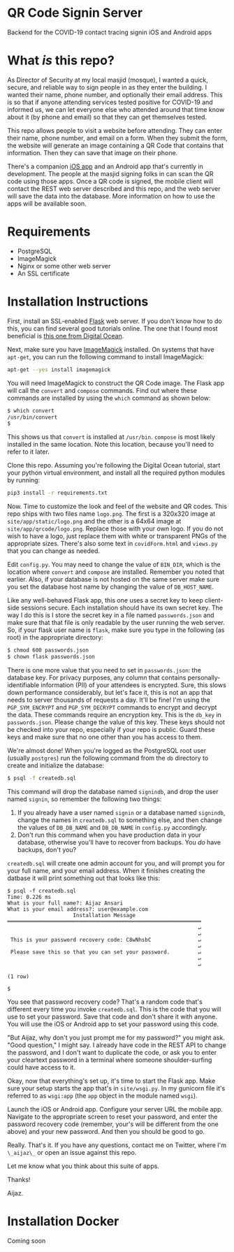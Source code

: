 # QR Code Signin Server

Backend for the COVID-19 contact tracing signin iOS and Android apps

# What _is_ this repo?

As Director of Security at my local masjid (mosque), I wanted a quick, secure, and reliable way to sign people in as they enter the building. I wanted their name, phone number, and optionally their email address. This is so that if anyone attending services tested positive for COVID-19 and informed us, we can let everyone else who attended around that time know about it (by phone and email) so that they can get themselves tested. 

This repo allows people to visit a website before attending. They can enter their name, phone number, and email on a form. When they submit the form, the website will generate an image containing a QR Code that contains that information. Then they can save that image on their phone. 

There's a companion [iOS app][iosApp] and an Android app that's currently in development. The people at the masjid signing folks in can scan the QR code using those apps. Once a QR code is signed, the mobile client will contact the REST web server described and this repo, and the web server will save the data into the database. More information on how to use the apps will be available soon.

# Requirements

- PostgreSQL
- ImageMagick
- Nginx or some other web server
- An SSL certificate

# Installation Instructions

First, install an SSL-enabled [Flask][] web server. If you don't know how to do this, you can find several good tutorials online. The one that I found most beneficial is [this one from Digital Ocean][flaskTutorial]. 

Next, make sure you have [ImageMagick][] installed. On systems that have `apt-get`, you can run the following command to install ImageMagick:

```bash
apt-get --yes install imagemagick
```

You will need ImageMagick to construct the QR Code image. The Flask app will call the `convert` and `compose` commands. Find out where these commands are installed by using the `which` command as shown below:

```bash
$ which convert
/usr/bin/convert
$ 
```

This shows us that `convert` is installed at `/usr/bin`. `compose` is most likely installed in the same location. Note this location, because you'll need to refer to it later. 

Clone this repo. Assuming you're following the Digital Ocean tutorial, start your python virtual environment, and install all the required python modules by running: 

```bash
pip3 install -r requirements.txt
```

Now. Time to customize the look and feel of the website and QR codes. This repo ships with two files name `logo.png`. The first is a 320x320 image at `site/app/static/logo.png` and the other is a 64x64 image at `site/app/qrcode/logo.png`. Replace those with your own logo. If you do not wish to have a logo, just replace them with white or transparent PNGs of the appropriate sizes. There's also some text in `covidForm.html` and `views.py` that you can change as needed. 

Edit `config.py`. You may need to change the value of `BIN_DIR`, which is the location where `convert` and `compose` are installed. Remember you noted that earlier. Also, if your database is not hosted on the same server make sure you set the database host name by changing the value of `DB_HOST_NAME`.

Like any well-behaved Flask app, this one uses a secret key to keep client-side sessions secure. Each installation should have its own secret key. The way I do this is I store the secret key in a file named `passwords.json` and make sure that that file is only readable by the user running the web server. So, if your flask user name is `flask`, make sure you type in the following (as root) in the appropriate directory: 

```bash
$ chmod 600 passwords.json
$ chown flask passwords.json
```

There is one more value that you need to set in `passwords.json`: the database key. For privacy purposes, any column that contains personally-identifiable information (PII) of your attendees is encrypted. Sure, this slows down performance considerably, but let's face it, this is not an app that needs to server thousands of requests a day. It'll be fine! I'm using the `PGP_SYM_ENCRYPT` and `PGP_SYM_DECRYPT` commands to encrypt and decrypt the data. These commands require an encryption key. This is the `db_key` in `passwords.json`. Please change the value of this key. These keys should not be checked into your repo, especially if your repo is public. Guard these keys and make sure that no one other than you has access to them.

We're almost done! When you're logged as the PostgreSQL root user (usually `postgres`) run the following command from the `db` directory to create and initialize the database:

```bash
$ psql -f createdb.sql
```

This command will drop the database named `signindb`, and drop the user named `signin`, so remember the following two things:

1. If you already have a user named `signin` or a database named `signindb`, change the names in `createdb.sql` to something else, and then change the values of `DB_DB_NAME` and `DB_DB_NAME` in `config.py` accordingly.
2. Don't run this command when you have production data in your database, otherwise you'll have to recover from backups. You _do_ have backups, don't you?

`createdb.sql` will create one admin account for you, and will prompt you for your full name, and your email address. When it finishes creating the datbase it will print something out that looks like this:

```postgres
$ psql -f createdb.sql
Time: 0.226 ms
What is your full name?: Aijaz Ansari
What is your email address?: user@example.com
                     Installation Message
══════════════════════════════════════════════════════════════
                                                             ↵
                                                             ↵
 This is your password recovery code: C8wNhsbC               ↵
                                                             ↵
 Please save this so that you can set your password.         ↵
                                                             ↵
                                                             ↵

(1 row)

$
```

You see that password recovery code? That's a random code that's different every time you invoke `createdb.sql`. This is the code that you will use to set your password. Save that code and don't share it with anyone. You will use the iOS or Android app to set your password using this code. 

"But Aijaz, why don't you just prompt me for my password?" you might ask. "Good question," I might say. I already have code in the REST API to change the password, and I don't want to duplicate the code, or ask you to enter your cleartext password in a terminal where someone shoulder-surfing could have access to it. 

Okay, now that everything's set up, it's time to start the Flask app. Make sure your setup starts the app that's in `site/wsgi.py`. In my gunicorn file it's referred to as `wsgi:app` (the `app` object in the module named `wsgi`).

Launch the iOS or Android app. Configure your server URL the mobile app. Navigate to the appropriate screen to reset your password, and enter the password recovery code (remember, your's will be different from the one above) and your new password. And then you should be good to go. 

Really. That's it. If you have any questions, contact me on Twitter, where I'm `\_aijaz\_` or open an issue against this repo. 

Let me know what you think about this suite of apps. 

Thanks!

Aijaz.

# Installation Docker

Coming soon

[Flask]: https://palletsprojects.com/p/flask/
[flaskTutorial]: https://www.digitalocean.com/community/tutorials/how-to-serve-flask-applications-with-gunicorn-and-nginx-on-ubuntu-18-04
[ImageMagick]: https://imagemagick.org
[iosApp]: https://github.com/aijaz/masjidSignin


